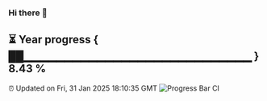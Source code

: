 ### Hi there 👋
⏳ Year progress { ██▁▁▁▁▁▁▁▁▁▁▁▁▁▁▁▁▁▁▁▁▁▁▁▁▁▁▁▁ } 8.43 %
---
⏰ Updated on Fri, 31 Jan 2025 18:10:35 GMT
![Progress Bar CI](https://github.com/Moyi321/Moyi321/workflows/Progress%20Bar%20CI/badge.svg)
